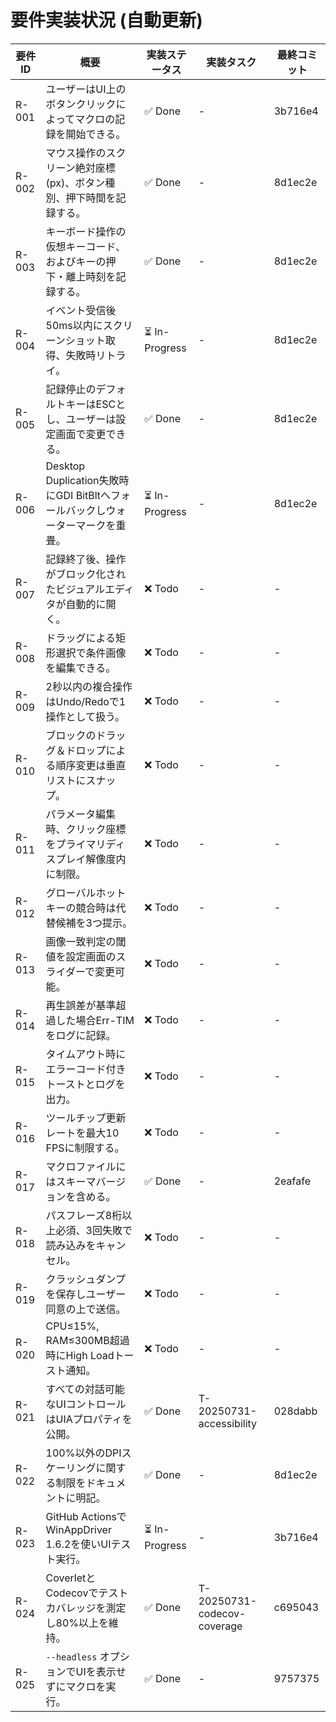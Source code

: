 # 要件実装状況 (自動更新)

| 要件ID | 概要 | 実装ステータス | 実装タスク | 最終コミット |
|-------|------|---------------|------------|--------------|
| R-001 | ユーザーはUI上のボタンクリックによってマクロの記録を開始できる。 | ✅ Done | - | 3b716e4 |
| R-002 | マウス操作のスクリーン絶対座標(px)、ボタン種別、押下時間を記録する。 | ✅ Done | - | 8d1ec2e |
| R-003 | キーボード操作の仮想キーコード、およびキーの押下・離上時刻を記録する。 | ✅ Done | - | 8d1ec2e |
| R-004 | イベント受信後50ms以内にスクリーンショット取得、失敗時リトライ。 | ⏳ In-Progress | - | 8d1ec2e |
| R-005 | 記録停止のデフォルトキーはESCとし、ユーザーは設定画面で変更できる。 | ✅ Done | - | 8d1ec2e |
| R-006 | Desktop Duplication失敗時にGDI BitBltへフォールバックしウォーターマークを重畳。 | ⏳ In-Progress | - | 8d1ec2e |
| R-007 | 記録終了後、操作がブロック化されたビジュアルエディタが自動的に開く。 | ❌ Todo | - | - |
| R-008 | ドラッグによる矩形選択で条件画像を編集できる。 | ❌ Todo | - | - |
| R-009 | 2秒以内の複合操作はUndo/Redoで1操作として扱う。 | ❌ Todo | - | - |
| R-010 | ブロックのドラッグ＆ドロップによる順序変更は垂直リストにスナップ。 | ❌ Todo | - | - |
| R-011 | パラメータ編集時、クリック座標をプライマリディスプレイ解像度内に制限。 | ❌ Todo | - | - |
| R-012 | グローバルホットキーの競合時は代替候補を3つ提示。 | ❌ Todo | - | - |
| R-013 | 画像一致判定の閾値を設定画面のスライダーで変更可能。 | ❌ Todo | - | - |
| R-014 | 再生誤差が基準超過した場合Err-TIMをログに記録。 | ❌ Todo | - | - |
| R-015 | タイムアウト時にエラーコード付きトーストとログを出力。 | ❌ Todo | - | - |
| R-016 | ツールチップ更新レートを最大10 FPSに制限する。 | ❌ Todo | - | - |
| R-017 | マクロファイルにはスキーマバージョンを含める。 | ✅ Done | - | 2eafafe |
| R-018 | パスフレーズ8桁以上必須、3回失敗で読み込みをキャンセル。 | ❌ Todo | - | - |
| R-019 | クラッシュダンプを保存しユーザー同意の上で送信。 | ❌ Todo | - | - |
| R-020 | CPU≤15%, RAM≤300MB超過時にHigh Loadトースト通知。 | ❌ Todo | - | - |
| R-021 | すべての対話可能なUIコントロールはUIAプロパティを公開。 | ✅ Done | T-20250731-accessibility | 028dabb |
| R-022 | 100%以外のDPIスケーリングに関する制限をドキュメントに明記。 | ✅ Done | - | 8d1ec2e |
| R-023 | GitHub ActionsでWinAppDriver 1.6.2を使いUIテスト実行。 | ⏳ In-Progress | - | 3b716e4 |
| R-024 | CoverletとCodecovでテストカバレッジを測定し80%以上を維持。 | ✅ Done | T-20250731-codecov-coverage | c695043 |
| R-025 | `--headless` オプションでUIを表示せずにマクロを実行。 | ✅ Done | - | 9757375 |
